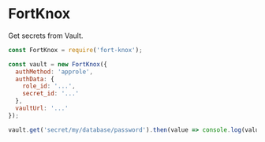 # FortKnox

Get secrets from Vault.

```js
const FortKnox = require('fort-knox');

const vault = new FortKnox({
  authMethod: 'approle',
  authData: {
    role_id: '...',
    secret_id: '...'
  },
  vaultUrl: '...'
});

vault.get('secret/my/database/password').then(value => console.log(value));
```
